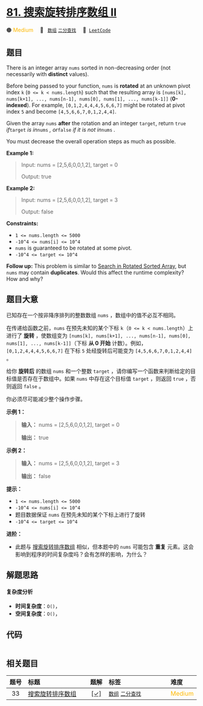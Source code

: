 # [81. 搜索旋转排序数组 II](https://leetcode.com/problems/search-in-rotated-sorted-array-ii)

🟠 <font color=#ffb800>Medium</font>&emsp; 🔖&ensp; [`数组`](/outline/tag/array.md) [`二分查找`](/outline/tag/binary-search.md)&emsp; 🔗&ensp;[`LeetCode`](https://leetcode.com/problems/search-in-rotated-sorted-array-ii)

## 题目

There is an integer array `nums` sorted in non-decreasing order (not
necessarily with **distinct** values).

Before being passed to your function, `nums` is **rotated** at an unknown
pivot index `k` (`0 <= k < nums.length`) such that the resulting array is
`[nums[k], nums[k+1], ..., nums[n-1], nums[0], nums[1], ..., nums[k-1]]`
(**0-indexed**). For example, `[0,1,2,4,4,4,5,6,6,7]` might be rotated at
pivot index `5` and become `[4,5,6,6,7,0,1,2,4,4]`.

Given the array `nums` **after** the rotation and an integer `target`, return
`true` _if_`target` _is in_`nums` _, or_`false` _if it is not in_`nums` _._

You must decrease the overall operation steps as much as possible.



**Example 1:**

> Input: nums = [2,5,6,0,0,1,2], target = 0
> 
> Output: true

**Example 2:**

> Input: nums = [2,5,6,0,0,1,2], target = 3
> 
> Output: false

**Constraints:**

  * `1 <= nums.length <= 5000`
  * `-10^4 <= nums[i] <= 10^4`
  * `nums` is guaranteed to be rotated at some pivot.
  * `-10^4 <= target <= 10^4`



**Follow up:** This problem is similar to [Search in Rotated Sorted
Array](/problems/search-in-rotated-sorted-array/description/), but `nums` may
contain **duplicates**. Would this affect the runtime complexity? How and why?


## 题目大意

已知存在一个按非降序排列的整数数组 `nums` ，数组中的值不必互不相同。

在传递给函数之前，`nums` 在预先未知的某个下标 `k`（`0 <= k < nums.length`）上进行了 **旋转** ，使数组变为
`[nums[k], nums[k+1], ..., nums[n-1], nums[0], nums[1], ..., nums[k-1]]`（下标
**从 0 开始** 计数）。例如， `[0,1,2,4,4,4,5,6,6,7]` 在下标 `5` 处经旋转后可能变为
`[4,5,6,6,7,0,1,2,4,4]` 。

给你 **旋转后** 的数组 `nums` 和一个整数 `target` ，请你编写一个函数来判断给定的目标值是否存在于数组中。如果 `nums`
中存在这个目标值 `target` ，则返回 `true` ，否则返回 `false` 。

你必须尽可能减少整个操作步骤。



**示例  1：**

> 
> 
> 
> 
> 
> **输入：** nums = [2,5,6,0,0,1,2], target = 0
> 
> **输出：** true
> 
> 

**示例  2：**

> 
> 
> 
> 
> 
> **输入：** nums = [2,5,6,0,0,1,2], target = 3
> 
> **输出：** false



**提示：**

  * `1 <= nums.length <= 5000`
  * `-10^4 <= nums[i] <= 10^4`
  * 题目数据保证 `nums` 在预先未知的某个下标上进行了旋转
  * `-10^4 <= target <= 10^4`



**进阶：**

  * 此题与 [搜索旋转排序数组](https://leetcode-cn.com/problems/search-in-rotated-sorted-array/description/) 相似，但本题中的 `nums`  可能包含 **重复** 元素。这会影响到程序的时间复杂度吗？会有怎样的影响，为什么？




## 解题思路

#### 复杂度分析

- **时间复杂度**：`O()`，
- **空间复杂度**：`O()`，

## 代码

```javascript

```

## 相关题目

<!-- prettier-ignore -->
| 题号 | 标题 | 题解 | 标签 | 难度 |
| :------: | :------ | :------: | :------ | :------ |
| 33 | [搜索旋转排序数组](https://leetcode.com/problems/search-in-rotated-sorted-array) | [[✓]](/problem/0033.md) |  [`数组`](/outline/tag/array.md) [`二分查找`](/outline/tag/binary-search.md) | <font color=#ffb800>Medium</font> |

<style>
.blue {
    background-color: #096dd9;
    padding: 0.25rem 0.5rem;
    margin: 0;
    font-size: 0.85em;
    border-radius: 3px;
    color: white;
    font-weight: 500;
}
table th:first-of-type { width: 10%; }
table th:nth-of-type(2) { width: 35%; }
table th:nth-of-type(3) { width: 10%; }
table th:nth-of-type(4) { width: 35%; }
table th:nth-of-type(5) { width: 10%; }
</style>
